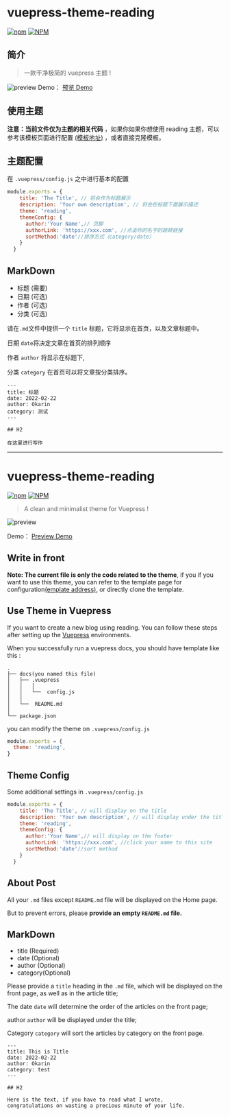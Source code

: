 
# vuepress-theme-reading

[![npm](https://img.shields.io/npm/v/vuepress-theme-reading)](https://www.npmjs.com/package/vuepress-theme-reading)
[![NPM](https://img.shields.io/npm/l/vuepress-theme-reading)](https://github.com/okarin1/vuepress-theme-reading/blob/master/LICENSE)

## 简介

>一款干净极简的 vuepress 主题 !

![preview](https://s2.loli.net/2023/02/07/vrNPOnGLlUhSqY6.png)
Demo： [预览 Demo](https://reading.okarin.cn)

## 



## 使用主题

**注意：当前文件仅为主题的相关代码** ，如果你如果你想使用 reading 主题，可以参考该模板页面进行配置 [(模板地址)](https://github.com/okarin1/reading-project) ，或者直接克隆模板。



## 主题配置

在 `.vuepress/config.js` 之中进行基本的配置 

```js
module.exports = {
    title: 'The Title', // 将会作为标题展示
    description: 'Your own description', // 将会在标题下面展示描述
    theme: 'reading',
    themeConfig: {
      author:'Your Name',// 页脚
      authorLink: 'https://xxx.com', //点击你的名字的跳转链接
      sortMethod:'date'//排序方式（category/date）
    }
  }
```

## MarkDown

- 标题 (需要)
- 日期 (可选)
- 作者 (可选)
- 分类 (可选)

请在`.md`文件中提供一个 `title` 标题，它将显示在首页，以及文章标题中。

日期 `date`将决定文章在首页的排列顺序

作者 `author` 将显示在标题下,

分类 `category` 在首页可以将文章按分类排序。



```
---
title: 标题
date: 2022-02-22
author: Okarin
category: 测试
---

## H2

在这里进行写作

```


---


# vuepress-theme-reading

[![npm](https://img.shields.io/npm/v/vuepress-theme-reading)](https://www.npmjs.com/package/vuepress-theme-reading)
[![NPM](https://img.shields.io/npm/l/vuepress-theme-reading)](https://github.com/okarin1/vuepress-theme-reading/blob/master/LICENSE)


>A clean and minimalist theme for Vuepress !

![preview](https://s2.loli.net/2023/02/07/vrNPOnGLlUhSqY6.png)

Demo： [Preview Demo](https://reading.okarin.cn)

## Write in front

**Note: The current file is only the code related to the theme**, if you if you want to use this theme, you can refer to the template page for configuration[(emplate address)](https://github.com/okarin1/reading-project), or directly clone the template.


## Use Theme in Vuepress

If you want to create a new blog using reading. You can follow these steps after setting up the [Vuepress](https://www.vuepress.cn/) environments.

When you successfully run a vuepress docs, you should have template like this :
```
.
├── docs(you named this file)
│   ├── .vuepress 
│   │   │  
│   │   └──  config.js 
│   │   
│   └──  README.md
│
└── package.json
```

you can modify the theme on `.vuepress/config.js` 


```js
module.exports = {
  theme: 'reading',
}
```

## Theme Config

Some additional settings in `.vuepress/config.js` 

```js
module.exports = {
    title: 'The Title', // will display on the title
    description: 'Your own description', // will display under the title
    theme: 'reading',
    themeConfig: {
      author:'Your Name',// will display on the footer
      authorLink: 'https://xxx.com', //click your name to this site
      sortMethod:'date'//sort method
    }
  }
```


## About Post

All your `.md` files except `README.md` file will be displayed on the Home page. 

But to prevent errors, please **provide an empty `README.md` file.**

## MarkDown

- title (Required)
- date (Optional)
- author (Optional)
- category(Optional)

Please provide a `title` heading in the `.md` file, which will be displayed on the front page, as well as in the article title;

The date `date` will determine the order of the articles on the front page;

author `author` will be displayed under the title;

Category `category` will sort the articles by category on the front page.

```
---
title: This is Title
date: 2022-02-22
author: Okarin
category: test
---

## H2

Here is the text, if you have to read what I wrote,
congratulations on wasting a precious minute of your life.

```

